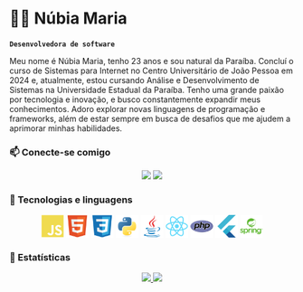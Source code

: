 # 👩‍💻 Núbia Maria

**`Desenvolvedora de software`**

Meu nome é Núbia Maria, tenho 23 anos e sou natural da Paraíba. Concluí o curso de Sistemas para Internet no Centro Universitário de João Pessoa em 2024 e, atualmente, estou cursando Análise e Desenvolvimento de Sistemas na Universidade Estadual da Paraíba. Tenho uma grande paixão por tecnologia e inovação, e busco constantemente expandir meus conhecimentos. Adoro explorar novas linguagens de programação e frameworks, além de estar sempre em busca de desafios que me ajudem a aprimorar minhas habilidades.

### 📫 Conecte-se comigo

<div align="center">
  <a href="mailto:nubiarodrigues2223@gmail.com"><img src="https://img.shields.io/badge/Gmail-D14836?style=for-the-badge&logo=gmail&logoColor=white" target="_blank"></a>
  <a href="https://www.linkedin.com/in/núbia-maria" target="_blank"><img src="https://img.shields.io/badge/-LinkedIn-%230077B5?style=for-the-badge&logo=linkedin&logoColor=white" target="_blank"></a> 
</div>

### 🚀 Tecnologias e linguagens

<div align="center">
  <img src="https://raw.githubusercontent.com/devicons/devicon/master/icons/javascript/javascript-plain.svg" alt="JavaScript" height="40" width="40">
  <img src="https://raw.githubusercontent.com/devicons/devicon/master/icons/html5/html5-original.svg" alt="HTML" height="40" width="40">
  <img src="https://raw.githubusercontent.com/devicons/devicon/master/icons/css3/css3-original.svg" alt="CSS" height="40" width="40">
  <img src="https://raw.githubusercontent.com/devicons/devicon/master/icons/python/python-original.svg" alt="Python" height="40" width="40">
  <img src="https://raw.githubusercontent.com/devicons/devicon/master/icons/java/java-original.svg" alt="Java" height="40" width="40">
  <img src="https://raw.githubusercontent.com/devicons/devicon/master/icons/react/react-original.svg" alt="React" height="40" width="40">
  <img src="https://raw.githubusercontent.com/devicons/devicon/master/icons/php/php-original.svg" alt="PHP" height="40" width="40">
  <img src="https://raw.githubusercontent.com/devicons/devicon/master/icons/flutter/flutter-original.svg" alt="Flutter" height="40" width="40">
  <img src="https://raw.githubusercontent.com/devicons/devicon/master/icons/spring/spring-original-wordmark.svg" alt="Spring Boot" height="40" width="40">
</div>


### 🤖 Estatísticas

<div align="center">
  <a href="https://github.com/Nubiarodrigues">
    <img height="180em" src="https://github-readme-stats.vercel.app/api?username=nubiarodrigues&show_icons=true&theme=tokyonight&&include_all_commits=true&locale=pt-br"/>
    <img height="180em" src="https://github-readme-stats.vercel.app/api/top-langs/?username=nubiarodrigues&layout=compact&langs_count=7&theme=tokyonight&locale=pt-br"/>
  </a>
</div>
